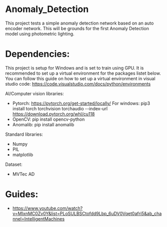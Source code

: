 # Anomaly_Detection
This project tests a simple anomaly detection network based on an auto encoder network. This will be grounds for the first Anomaly Detection model using photometric lighting.


# Dependencies:
This project is setup for Windows and is set to train using GPU. It is recommended to set up a virtual environment for the packages listet below.
You can follow this guide on how to set up a virtual environment in visual studio code: https://code.visualstudio.com/docs/python/environments

AI/Computer vision libraries:
- Pytorch: https://pytorch.org/get-started/locally/
  For windows: pip3 install torch torchvision torchaudio --index-url https://download.pytorch.org/whl/cu118
- OpenCV: pip install opencv-python
- Anomalib: pip install anomalib

Standard libraries:
- Numpy
- PIL
- matplotlib

Dataset:
- MVTec AD

# Guides:
- https://www.youtube.com/watch?v=MIxnMC0Zv0Y&list=PLoSULBSCtofdd9Lbp_6uDV0Vqet0afri5&ab_channel=IntelligentMachines
